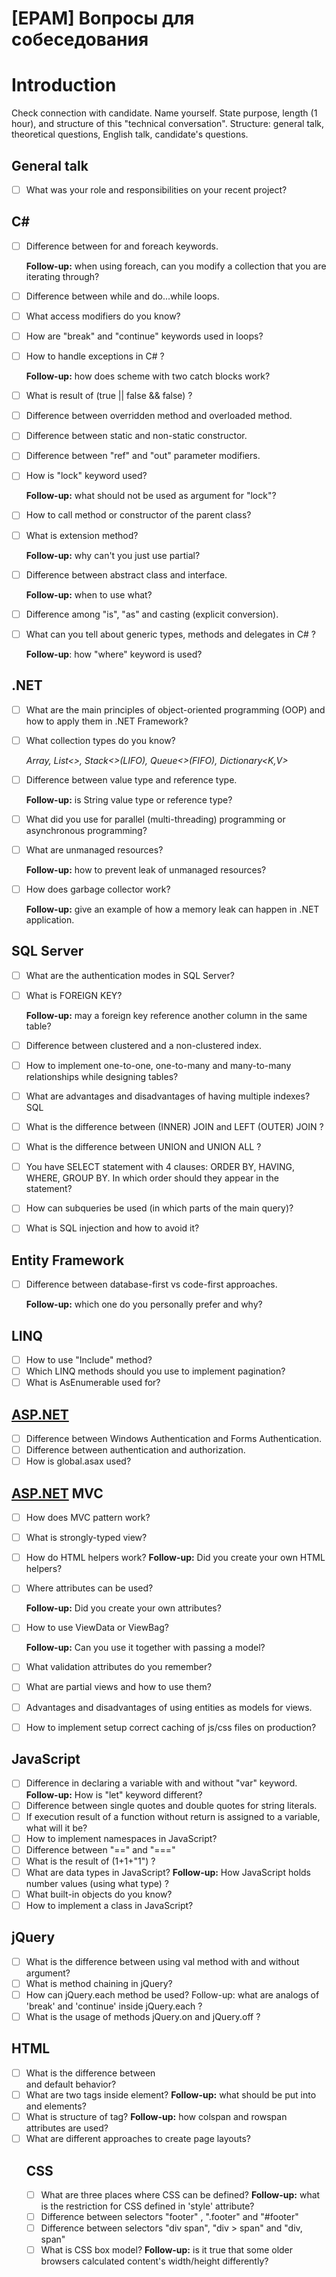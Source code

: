 # [EPAM] Вопросы для собеседования

# Introduction

Check connection with candidate. Name yourself. State purpose, length (1 hour), and structure of this "technical conversation". Structure: general talk, theoretical questions, English talk, candidate's questions.

## General talk

- [ ]  What was your role and responsibilities on your recent project?

## C#

- [ ]  Difference between for and foreach keywords.

    **Follow-up:** when using foreach, can you modify a collection that you are iterating through?

- [ ]  Difference between while and do...while loops.
- [ ]  What access modifiers do you know?
- [ ]  How are "break" and "continue" keywords used in loops?
- [ ]  How to handle exceptions in C# ?

    **Follow-up:** how does scheme with two catch blocks work?

- [ ]  What is result of (true || false && false) ?
- [ ]  Difference between overridden method and overloaded method.
- [ ]  Difference between static and non-static constructor.
- [ ]  Difference between "ref" and "out" parameter
modifiers.
- [ ]  How is "lock" keyword used?

    **Follow-up:** what should not be used as argument for "lock"?

- [ ]  How to call method or constructor of the parent class?
- [ ]  What is extension method?

    **Follow-up:** why can't you just use partial?

- [ ]  Difference between abstract class and interface.

    **Follow-up:** when to use what?

- [ ]  Difference among "is", "as" and casting (explicit conversion).
- [ ]  What can you tell about generic types, methods and delegates in C# ?

    **Follow-up**: how "where" keyword is used?

## .NET

- [ ]  What are the main principles of object-oriented programming (OOP) and how to apply them in .NET Framework?
- [ ]  What collection types do you know?

     *Array, List<>, Stack<>(LIFO), Queue<>(FIFO), Dictionary<K,V>*

- [ ]  Difference between value type and reference type.

    **Follow-up:** is String value type or reference
    type?

- [ ]  What did you use for parallel (multi-threading) programming or asynchronous programming?
- [ ]  What are unmanaged resources?

    **Follow-up:** how to prevent leak of unmanaged resources?

- [ ]  How does garbage collector work?

    **Follow-up:** give an example of how a memory leak can happen in .NET application.

## SQL Server

- [ ]  What are the authentication modes in SQL Server?
- [ ]  What is FOREIGN KEY?

    **Follow-up:** may a foreign key reference another column in the same table?

- [ ]  Difference between clustered and a non-clustered index.
- [ ]  How to implement one-to-one, one-to-many and many-to-many relationships while designing tables?
- [ ]  What are advantages and disadvantages of having multiple indexes? SQL
- [ ]  What is the difference between (INNER) JOIN and LEFT (OUTER) JOIN ?
- [ ]  What is the difference between UNION and UNION ALL ?
- [ ]  You have SELECT statement with 4 clauses: ORDER BY, HAVING, WHERE, GROUP BY. In which order should they appear in the statement?
- [ ]  How can subqueries be used (in which parts of the main query)?
- [ ]  What is SQL injection and how to avoid it?

## Entity Framework

- [ ]  Difference between database-first vs code-first approaches.

    **Follow-up:** which one do you personally prefer and why?

## LINQ

- [ ]  How to use "Include" method?
- [ ]  Which LINQ methods should you use to implement pagination?
- [ ]  What is AsEnumerable used for?

## [ASP.NET](http://asp.net/)

- [ ]  Difference between Windows Authentication and Forms Authentication.
- [ ]  Difference between authentication and authorization.
- [ ]  How is global.asax used?

## [ASP.NET](http://asp.net/) MVC

- [ ]  How does MVC pattern work?
- [ ]  What is strongly-typed view?
- [ ]  How do HTML helpers work? **Follow-up:** Did you create your own HTML helpers?
- [ ]  Where attributes can be used?

    **Follow-up:** Did you create your own attributes?

- [ ]  How to use ViewData or ViewBag?

    **Follow-up:** Can you use it together with passing a model?

- [ ]  What validation attributes do you remember?
- [ ]  What are partial views and how to use them?
- [ ]  Advantages and disadvantages of using entities as models for views.
- [ ]  How to implement setup correct caching of js/css files on production?

## JavaScript

- [ ]  Difference in declaring a variable with and without "var" keyword. **Follow-up:** How is "let" keyword different?
- [ ]  Difference between single quotes and double quotes for string literals.
- [ ]  If execution result of a function without return is assigned to a variable, what will it be?
- [ ]  How to implement namespaces in JavaScript?
- [ ]  Difference between "==" and "==="
- [ ]  What is the result of (1+1+"1") ?
- [ ]  What are data types in JavaScript? **Follow-up:** How JavaScript holds number values (using what type) ?
- [ ]  What built-in objects do you know?
- [ ]  How to implement a class in JavaScript?

## jQuery

- [ ]  What is the difference between using val method with and without argument?
- [ ]  What is method chaining in jQuery?
- [ ]  How can jQuery.each method be used? Follow-up: what are analogs of 'break' and 'continue' inside jQuery.each ?
- [ ]  What is the usage of methods jQuery.on and jQuery.off ?

## HTML

- [ ]  What is the difference between <div> and <span> default behavior?
- [ ]  What are two tags inside <html> element? **Follow-up:** what should be put into <head>
and <body> elements?
- [ ]  What is structure of <table> tag? **Follow-up:** how colspan and rowspan attributes are
used?
- [ ]  What are different approaches to create page layouts?

## CSS

- [ ]  What are three places where CSS can be defined? **Follow-up:** what is the restriction for CSS defined in 'style' attribute?
- [ ]  Difference between selectors "footer" , ".footer" and "#footer"
- [ ]  Difference between selectors "div span", "div > span" and "div, span"
- [ ]  What is CSS box model? **Follow-up:** is it true that some older browsers calculated content's width/height differently?
